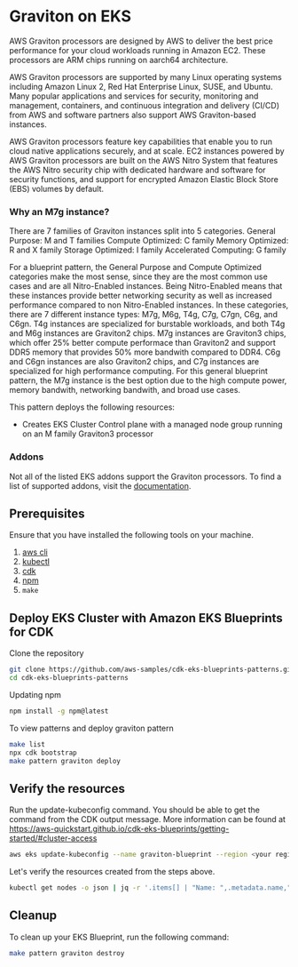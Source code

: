 # Graviton on EKS

AWS Graviton processors are designed by AWS to deliver the best price performance for your cloud workloads running in Amazon EC2. These processors are ARM chips running on aarch64 architecture.

AWS Graviton processors are supported by many Linux operating systems including Amazon Linux 2, Red Hat Enterprise Linux, SUSE, and Ubuntu. Many popular applications and services for security, monitoring and management, containers, and continuous integration and delivery (CI/CD) from AWS and software partners also support AWS Graviton-based instances.

AWS Graviton processors feature key capabilities that enable you to run cloud native applications securely, and at scale. EC2 instances powered by AWS Graviton processors are built on the AWS Nitro System that features the AWS Nitro security chip with dedicated hardware and software for security functions, and support for encrypted Amazon Elastic Block Store (EBS) volumes by default.

### Why an M7g instance?
There are 7 families of Graviton instances split into 5 categories.
General Purpose: M and T families
Compute Optimized: C family
Memory Optimized: R and X family
Storage Optimized: I family
Accelerated Computing: G family

For a blueprint pattern, the General Purpose and Compute Optimized categories make the most sense, since they are the most common use cases and are all Nitro-Enabled instances.  Being Nitro-Enabled means that these instances provide better networking security as well as increased performance compared to non Nitro-Enabled instances.  In these categories, there are 7 different instance types: M7g, M6g, T4g, C7g, C7gn, C6g, and C6gn.  T4g instances are specialized for burstable workloads, and both T4g and M6g instances are Graviton2 chips. M7g instances are Graviton3 chips, which offer 25% better compute performace than Graviton2 and support DDR5 memory that provides 50% more bandwith compared to DDR4. C6g and C6gn instances are also Graviton2 chips, and C7g instances are specialized for high performance computing.  For this general blueprint pattern, the M7g instance is the best option due to the high compute power, memory bandwith, networking bandwith, and broad use cases.

This pattern deploys the following resources:

- Creates EKS Cluster Control plane with a managed node group running on an M family Graviton3 processor

### Addons
Not all of the listed EKS addons support the Graviton processors. To find a list of supported addons, visit the [documentation](https://github.com/aws-quickstart/cdk-eks-blueprints/blob/main/docs/addons/index.md).

## Prerequisites

Ensure that you have installed the following tools on your machine.

1. [aws cli](https://docs.aws.amazon.com/cli/latest/userguide/install-cliv2.html)
2. [kubectl](https://Kubernetes.io/docs/tasks/tools/)
3. [cdk](https://docs.aws.amazon.com/cdk/v2/guide/getting_started.html#getting_started_install)
4. [npm](https://docs.npmjs.com/cli/v8/commands/npm-install)
5. `make`

## Deploy EKS Cluster with Amazon EKS Blueprints for CDK

Clone the repository

```sh
git clone https://github.com/aws-samples/cdk-eks-blueprints-patterns.git
cd cdk-eks-blueprints-patterns
```

Updating npm

```sh
npm install -g npm@latest
```

To view patterns and deploy graviton pattern

```sh
make list
npx cdk bootstrap
make pattern graviton deploy
```

## Verify the resources

Run the update-kubeconfig command. You should be able to get the command from the CDK output message. More information can be found at https://aws-quickstart.github.io/cdk-eks-blueprints/getting-started/#cluster-access

```sh
aws eks update-kubeconfig --name graviton-blueprint --region <your region> --role-arn arn:aws:iam::xxxxxxxxx:role/graviton-construct-bluepr-gravitonconstructbluepri-1OZNO42GH3OCB
```

Let's verify the resources created from the steps above.

```sh
kubectl get nodes -o json | jq -r '.items[] | "Name: ",.metadata.name,"\nInstance Type: ",.metadata.labels."beta.kubernetes.io/instance-type","\nArch: ",.metadata.labels."beta.kubernetes.io/arch","\n"' # Output shows node on M famGraviton3 processor and ARM architecture
```

## Cleanup

To clean up your EKS Blueprint, run the following command:

```sh
make pattern graviton destroy
```
